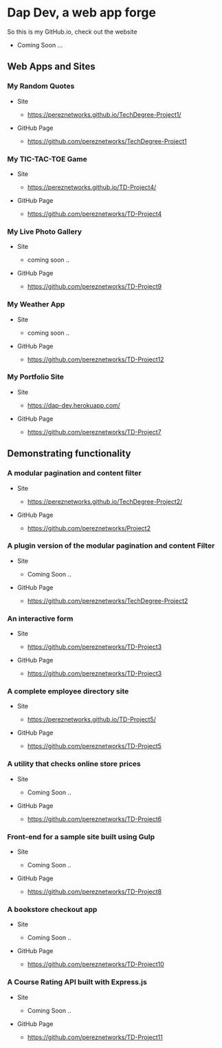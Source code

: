 # Dap Dev, a web app forge
So this is my GitHub.io, check out the website
- Coming Soon ...

## Web Apps and Sites

### My Random Quotes

  - Site
    - https://pereznetworks.github.io/TechDegree-Project1/

  - GitHub Page
    - https://github.com/pereznetworks/TechDegree-Project1

### My TIC-TAC-TOE Game

  - Site
    - https://pereznetworks.github.io/TD-Project4/

  - GitHub Page
    - https://github.com/pereznetworks/TD-Project4

### My Live Photo Gallery

  - Site
    - coming soon ..

  - GitHub Page
    - https://github.com/pereznetworks/TD-Project9

### My Weather App

  - Site
    - coming soon ..

  - GitHub Page
    - https://github.com/pereznetworks/TD-Project12

### My Portfolio Site

  - Site
    - https://dap-dev.herokuapp.com/

  - GitHub Page
    - https://github.com/pereznetworks/TD-Project7

## Demonstrating functionality

### A modular pagination and content filter

  - Site
    - https://pereznetworks.github.io/TechDegree-Project2/

  - GitHub Page
    - https://github.com/pereznetworks/Project2

### A plugin version of the modular pagination and content Filter

  - Site
    - Coming Soon ..

  - GitHub Page
    - https://github.com/pereznetworks/TechDegree-Project2

### An interactive form

  - Site
    - https://github.com/pereznetworks/TD-Project3

  - GitHub Page
    - https://github.com/pereznetworks/TD-Project3

### A complete employee directory site

  - Site
    - https://pereznetworks.github.io/TD-Project5/

  - GitHub Page
    - https://github.com/pereznetworks/TD-Project5

### A utility that checks online store prices

  - Site
    - Coming Soon ..

  - GitHub Page
    - https://github.com/pereznetworks/TD-Project6

### Front-end for a sample site built using Gulp

  - Site
    - Coming Soon ..

  - GitHub Page
    - https://github.com/pereznetworks/TD-Project8

### A bookstore checkout app

  - Site
    - Coming Soon ..

  - GitHub Page
    - https://github.com/pereznetworks/TD-Project10

### A Course Rating API built with Express.js

  - Site
    - Coming Soon ..

  - GitHub Page
    - https://github.com/pereznetworks/TD-Project11

